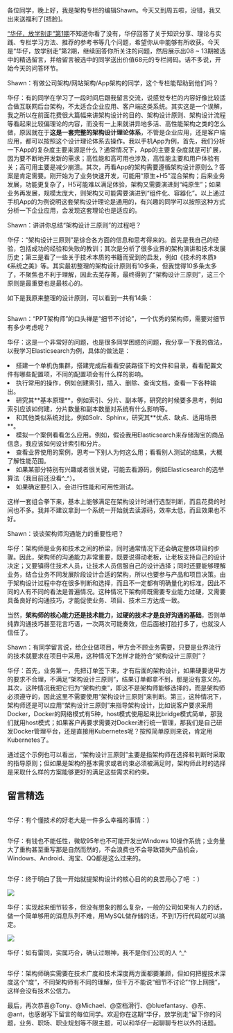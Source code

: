
各位同学，晚上好，我是架构专栏的编辑Shawn。今天又到周五啦，没错，我又出来送福利了[捂脸]。

[“华仔，放学别走”第1期](http://time.geekbang.org/column/article/7647)不知道你看了没有，华仔回答了关于知识分享、理论与实践、专栏学习方法、推荐的参考书等几个问题，希望你从中能够有所收获。今天是“华仔，放学别走”第2期，继续回答你所关注的问题，然后展示出08 ~ 13期被选中的精选留言，并给留言被选中的同学送出价值68元的专栏阅码。话不多说，开始今天的问答环节。

Shawn：有做公司架构/网站架构/App架构的同学，这个专栏能帮助到他们吗？

华仔：有的同学在学习了一段时间后跟我留言交流，说感觉专栏的内容好像比较适合做互联网后台架构，不太适合企业应用、客户端这类系统。其实这是一个误解，我之所以在前面花费很大篇幅来讲架构设计的目的、架构设计原则、架构设计流程等看起来比较偏理论的内容，而没有一上来就讲异地多活、高性能架构之类的怎么做，原因就在于**这是一套完整的架构设计理论体系**，不管是企业应用，还是客户端应用，都可以按照这个设计理论体系去操作。我以手机App为例，首先，我们分析一下App的复杂度主要来源是什么？通常情况下，App的主要复杂度就是可扩展，因为要不断地开发新的需求；高性能和高可用也涉及，高性能主要和用户体验有关；高可用主要是减少崩溃。其次，再看App的架构需要遵循架构设计原则么？答案是肯定需要。刚开始为了业务快速开发，可能用“原生+H5”混合架构；后来业务发展，功能更复杂了，H5可能难以满足体验，架构又需要演进到“纯原生”；如果业务再发展，规模太庞大，则架构又可能需要演进到“组件化、容器化”。以上通过手机App的为例说明这套架构设计理论是通用的，有兴趣的同学可以按照这种方式分析一下企业应用，会发现这套理论也是适应的。

Shawn：讲讲你总结“架构设计三原则”的过程吧？

华仔：“架构设计三原则”是综合各方面的信息和思考得来的。首先是我自己的经验，包括成功的经验和失败的教训；其次是分析了很多业界的架构演讲和技术发展历史；第三是看了一些关于技术本质的书籍而受到的启发，例如《技术的本质》《系统之美》等。其实最初整理的架构设计原则有10多条，但我觉得10多条太多了，不聚焦也不利于理解，因此去芜存菁，最终得到了“架构设计三原则”，这三个原则是最重要也是最核心的。

如下是我原来整理的设计原则，可以看到一共有14条：

<img src="https://static001.geekbang.org/resource/image/3b/52/3b9c59fa4b921f6d62530cfe3eb74f52.jpg" alt="" />

Shawn：“PPT架构师”的口头禅是“细节不讨论”，一个优秀的架构师，需要对细节有多少考虑呢？

华仔：这是一个非常好的问题，也是很多同学困惑的问题，我分享一下我的做法，以我学习Elasticsearch为例，具体的做法是：

<li>
搭建一个单机伪集群，搭建完成后看看安装路径下的文件和目录，看看配置文件有哪些配置项，不同的配置项会有什么样的影响。
</li>
<li>
执行常用的操作，例如创建索引，插入、删除、查询文档，查看一下各种输出。
</li>
<li>
研究其**基本原理**，例如索引、分片、副本等，研究的时候要多思考，例如索引应该如何建，分片数量和副本数量对系统有什么影响等。
</li>
<li>
和其他类似系统对比，例如Solr、Sphinx，研究其**优点、缺点、适用场景**。
</li>
<li>
模拟一个案例看看怎么应用。例如，假设我用Elasticsearch来存储淘宝的商品信息，我应该如何设计索引和分片。
</li>
<li>
查看业界使用的案例，思考一下别人为何这么用；看看别人测试的结果，大概了解性能范围。
</li>
<li>
如果某部分特别有兴趣或者很关键，可能去看源码，例如Elasticsearch的选举算法（我目前还没看^_^）。
</li>
<li>
如果确定要引入，会进行性能和可用性测试。
</li>

这样一套组合拳下来，基本上能够满足在架构设计时进行选型判断，而且花费的时间也不多。我并不建议拿到一个系统一开始就去读源码，效率太低，而且效果也不好。

Shawn：谈谈架构师沟通能力的重要性吧？

华仔：架构师是业务和技术之间的桥梁，同时通常情况下还会确定整体项目的步骤。因此，架构师的沟通能力非常重要，既要说得动老板，让老板支持自己的设计决定；又要镇得住技术人员，让技术人员信服自己的设计选择；同时还要能够理解业务，结合业务不同发展阶段设计合适的架构，所以也要参与产品和项目决策。由于架构设计过程中存在很多判断和选择，而且不一定都有明确量化的标准，因此不同的人有不同的看法是普遍情况。这种情况下架构师既需要专业能力过硬，又需要具备良好的沟通技巧，才能促使业务、项目、技术三方达成一致。

当然，**架构师的核心能力还是技术能力，过硬的技术才是良好沟通的基础**，否则单纯靠沟通技巧甚至花言巧语，一次两次可能奏效，但后面被打脸打多了，也就没人信任了。

Shawn：有同学留言说，给企业做项目，甲方会不顾业务需要，只要是业界流行的技术就要求在项目中采用，这种情况下怎样才能符合“架构设计三原则”？

华仔：首先，业务第一，先把订单签下来，才有后面的架构设计，如果硬要说甲方的要求不合理，不满足“架构设计三原则”，结果订单都拿不到，那是没有意义的。其次，这种情况我把它归为“架构约束”，即这不是架构师能够选择的，而是架构师必须遵守的，因此这里不需要使用“架构设计三原则”来判断。第三，这种情况下，架构师还是可以应用“架构设计三原则”来指导架构设计，比如说客户要求采用Docker，Docker的网络模式有5种，host模式使用起来比bridge模式简单，那我们就用host模式；如果客户再要求需要对Docker进行统一管理，那我们是自己研发Docker管理平台，还是直接用Kubernetes呢？按照简单原则来说，肯定用Kubernetes了。

通过这个示例也可以看出，“架构设计三原则”主要是指架构师在选择和判断时采取的指导原则；但如果是架构的基本需求或者约束必须被满足时，架构师此时的选择是采取什么样的方案能够更好的满足这些需求和约束。

## 留言精选

<img src="https://static001.geekbang.org/resource/image/4b/a3/4b3f1ab66a7c470970c67da62ec99da3.jpeg" alt="" />

华仔：有个懂技术的好老大是一件多么幸福的事情：）

<img src="https://static001.geekbang.org/resource/image/7c/9c/7ce774f26c16292a596ac4489c60369c.jpeg" alt="" />

华仔：有钱也不能任性，微软95年也不可能开发出Windows 10操作系统；业务量大了重构甚至重写那是自然而然的，不会浪费也不会导致错失产品机会，Windows、Android、淘宝、QQ都是这么过来的。

<img src="https://static001.geekbang.org/resource/image/40/8c/402a833915524ab1b572da8ddc34ab8c.jpeg" alt="" />

华仔：终于明白了我一开始就提架构设计的核心目的的良苦用心了吧 ：）

<img src="https://static001.geekbang.org/resource/image/06/bf/06fa4a874cda142e768f64260087a4bf.jpeg" alt="﻿﻿" />

华仔：实现起来细节较多，但没有想象的那么复杂，一般的公司如果有人力的话，做一个简单够用的消息队列不难，用MySQL做存储的话，不到1万行代码就可以搞定。

<img src="https://static001.geekbang.org/resource/image/48/d7/48e3036370c23ad5cd84b5aeb7a48fd7.jpeg" alt="﻿﻿" />

华仔：如有雷同，实属巧合，确认过眼神，我不是你们公司的人 ^_^

<img src="https://static001.geekbang.org/resource/image/9a/6e/9ad8b84a03ab5f9679e0596216f4f56e.jpeg" alt="" />

华仔：架构师确实需要在技术广度和技术深度两方面都要兼顾，但如何把握技术深度这个“度”，不同架构师有不同的理解，但千万不能说“细节不讨论”“你上网搜”，这样会没有技术公信力。

最后，再次恭喜@Tony、@Michael、@空档滑行、@bluefantasy、@东、@ant，也感谢写下留言的每位同学。欢迎你在这期“华仔，放学别走”留下你的问题，业务、职场、职业规划等不限主题，可以和华仔一起聊聊专栏以外的话题。
